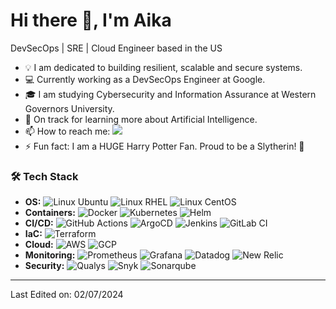 # Hi there 👋, I'm Aika

DevSecOps | SRE | Cloud Engineer based in the US

- 💡 I am dedicated to building resilient, scalable and secure systems.
- 💻 Currently working as a DevSecOps Engineer at Google.
- 🎓 I am studying Cybersecurity and Information Assurance at Western Governors University.
- 🤖 On track for learning more about Artificial Intelligence.
- 📫 How to reach me: <a href="https://www.linkedin.com/in/birnazarova/"><img src="https://img.shields.io/badge/-Aika%20Birnazarova%20-0077B5?style=flat&logo=Linkedin&logoColor=white"/></a>
- ⚡ Fun fact: I am a HUGE Harry Potter Fan. Proud to be a Slytherin! 🐍

### 🛠 Tech Stack

- **OS:** ![Linux Ubuntu](https://img.shields.io/badge/Linux_Ubuntu-y?style=flat&logo=ubuntu&color=05122A) ![Linux RHEL](https://img.shields.io/badge/Linux_RHEL-y?style=flat&logo=redhat&color=05122A) ![Linux CentOS](https://img.shields.io/badge/Linux_CentOS-y?style=flat&logo=centos&color=05122A)
- **Containers:** ![Docker](https://img.shields.io/badge/Docker-y?style=flat&logo=docker&color=05122A) ![Kubernetes](https://img.shields.io/badge/Kubernetes-y?style=flat&logo=kubernetes&color=05122A) ![Helm](https://img.shields.io/badge/Helm-y?style=flat&logo=helm&color=05122A)
- **CI/CD:** ![GitHub Actions](https://img.shields.io/badge/Github%20Actions-y?style=flat&logo=githubactions&color=05122A) ![ArgoCD](https://img.shields.io/badge/ArgoCD-y?style=flat&logo=argo&color=05122A) ![Jenkins](https://img.shields.io/badge/Jenkins-y?style=flat&logo=jenkins&color=05122A) ![GitLab CI](https://img.shields.io/badge/GitLab%20CI-y?style=flat&logo=gitlab&color=05122A)
- **IaC:** ![Terraform](https://img.shields.io/badge/Terraform-y?style=flat&logo=terraform&color=05122A)
- **Cloud:** ![AWS](https://img.shields.io/badge/Amazon%20Web%20Services-y?style=flat&logo=amazonaws&color=05122A) ![GCP](https://img.shields.io/badge/Google%20Cloud%20Platform-y?style=flat&logo=googlecloud&color=05122A) 
- **Monitoring:** ![Prometheus](https://img.shields.io/badge/Prometheus-y?style=flat&logo=prometheus&color=05122A) ![Grafana](https://img.shields.io/badge/Grafana-y?style=flat&logo=grafana&color=05122A) ![Datadog](https://img.shields.io/badge/Datadog-y?style=flat&logo=datadog&color=05122A) ![New Relic](https://img.shields.io/badge/New%20Relic-y?style=flat&logo=newrelic&color=05122A)
- **Security:** ![Qualys](https://img.shields.io/badge/Qualys-y?style=flat&logo=qualys&color=05122A) ![Snyk](https://img.shields.io/badge/Snyk-y?style=flat&logo=snyk&color=05122A) ![Sonarqube](https://img.shields.io/badge/SonarQube-y?style=flat&logo=sonarqube&color=05122A)

---
Last Edited on: 02/07/2024
